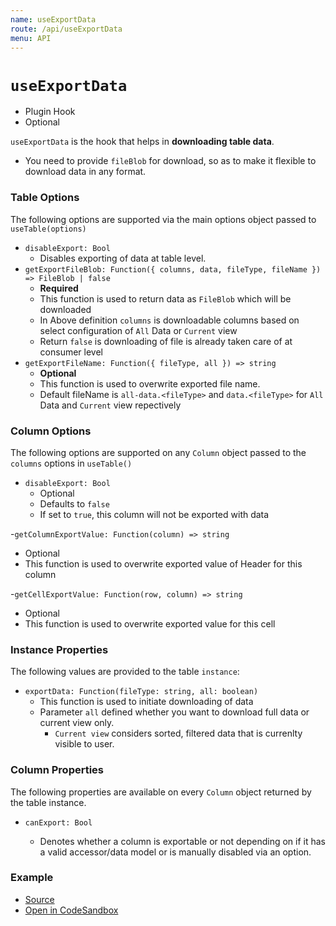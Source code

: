 ```yaml
---
name: useExportData
route: /api/useExportData
menu: API
---
```


# `useExportData`

- Plugin Hook
- Optional

`useExportData` is the hook that helps in **downloading table data**.

- You need to provide `fileBlob` for download, so as to make it flexible to download data in any format.

### Table Options

The following options are supported via the main options object passed to `useTable(options)`

- `disableExport: Bool`
  - Disables exporting of data at table level.
- `getExportFileBlob: Function({ columns, data, fileType, fileName }) => FileBlob | false`
  - **Required**
  - This function is used to return data as `FileBlob` which will be downloaded
  - In Above definition `columns` is downloadable columns based on select configuration of `All` Data or `Current` view
  - Return `false` is downloading of file is already taken care of at consumer level
- `getExportFileName: Function({ fileType, all }) => string`
  - **Optional**
  - This function is used to overwrite exported file name.
  - Default fileName is `all-data.<fileType>` and `data.<fileType>` for `All` Data and `Current` view repectively

### Column Options

The following options are supported on any `Column` object passed to the `columns` options in `useTable()`

- `disableExport: Bool`
  - Optional
  - Defaults to `false`
  - If set to `true`, this column will not be exported with data

-`getColumnExportValue: Function(column) => string`

- Optional
- This function is used to overwrite exported value of Header for this column

-`getCellExportValue: Function(row, column) => string`

- Optional
- This function is used to overwrite exported value for this cell

### Instance Properties

The following values are provided to the table `instance`:

- `exportData: Function(fileType: string, all: boolean)`
  - This function is used to initiate downloading of data
  - Parameter `all` defined whether you want to download full data or current view only.
    - `Current view` considers sorted, filtered data that is currenlty visible to user.

### Column Properties

The following properties are available on every `Column` object returned by the table instance.

- `canExport: Bool`

  - Denotes whether a column is exportable or not depending on if it has a valid accessor/data model or is manually disabled via an option.

### Example

- [Source](https://github.com/tannerlinsley/react-table/tree/master/examples/export-data)
- [Open in CodeSandbox](https://codesandbox.io/s/github/tannerlinsley/react-table/tree/master/examples/export-data)
